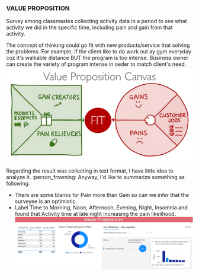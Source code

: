 ### VALUE PROPOSITION

Survey among classmastes collecting activity data in a period to see what activity we did in the specific time,
including pain and gain from that activity.

The concept of thinking could go fit with new products/service that solving the problems.
For example, if the client like to do work out ay gym everyday coz it's walkable distance BUT the program is too intense.
Business owner can create the variety of program intense in oeder to match client's need.
![GitHub Logo](vpc1.png)

Regarding the result was collecting in text format, I have little idea to analyze it. :person_frowning:
Anyway, I'd like to summarize something as following.
* There are some blanks for Pain more than Gain so can we infer that the surveyee is an optimistic.
* Label Time to Morning, Noon, Afternoon, Evening, Night, Insomnia and found that Activity time at late night increasing the pain likelihood.
![GitHub Logo](painvsgain.png)
